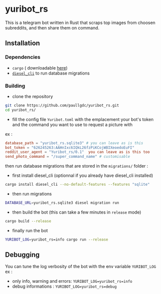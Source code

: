 # yuribot_rs

This is a telegram bot written in Rust that scraps top images from choosen subreddits, and then share them on command.

## Installation

### Dependencies

* `cargo` ( downloadable [here](https://rustup.rs/))
* [`diesel_cli`](https://github.com/diesel-rs/diesel/tree/master/diesel_cli) to run database migrations

### Building

* clone the repository

```sh
git clone https://github.com/paullgdc/yuribot_rs.git
cd yuribot_rs/
```

* fill the config file `Yuribot.toml` with the emplacement your bot's token and the command you want to use to request a picture with

ex :

```toml
database_path = "yuribot_rs.sqlite3" # you can leave as is this
bot_token = "626245263:AAHnIxc6IQkL26fzPiKCojW8IXeoedoEuFI"
reddit_user_agent = "Yuribot_rs/0.1"  you can leave as is this too
send_photo_command = "/super_command_name" # customisable 
```

then run database migrations that are stored in the `migrations/` folder :

* first install diesel_cli (optionnal if you already have diesel_cli installed)

```sh
cargo install diesel_cli --no-default-features --features "sqlite"
```

* then run migrations

```sh
DATABASE_URL=yuribot_rs.sqlite3 diesel migration run
```

* then build the bot (this can take a few minutes in `release` mode)

```sh
cargo build --release
```

* finally run the bot

```sh
YURIBOT_LOG=yuribot_rs=info cargo run --release
```

## Debugging

You can tune the log verbosity of the bot with the env variable `YURIBOT_LOG`
ex :
* only info,  warning and errors: `YURIBOT_LOG=yuribot_rs=info`
* debug informations : `YURIBOT_LOG=yuribot_rs=debug`
